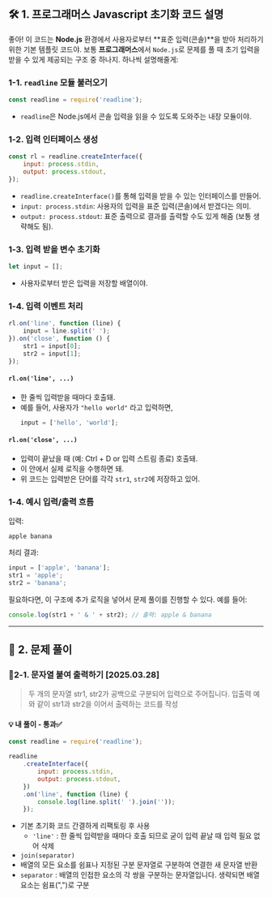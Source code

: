 ## 🛠️ 1. 프로그래머스 Javascript 초기화 코드 설명

좋아! 이 코드는 **Node.js** 환경에서 사용자로부터 **표준 입력(콘솔)**을 받아 처리하기 위한 기본 템플릿 코드야. 보통 **프로그래머스**에서 `Node.js`로 문제를 풀 때 초기 입력을 받을 수 있게 제공되는 구조 중 하나지. 하나씩 설명해줄게:

### 1-1. `readline` 모듈 불러오기

```javascript
const readline = require('readline');
```

- `readline`은 Node.js에서 콘솔 입력을 읽을 수 있도록 도와주는 내장 모듈이야.

### 1-2. 입력 인터페이스 생성

```javascript
const rl = readline.createInterface({
	input: process.stdin,
	output: process.stdout,
});
```

- `readline.createInterface()`를 통해 입력을 받을 수 있는 인터페이스를 만들어.
- `input: process.stdin`: 사용자의 입력을 표준 입력(콘솔)에서 받겠다는 의미.
- `output: process.stdout`: 표준 출력으로 결과를 출력할 수도 있게 해줌 (보통 생략해도 됨).

### 1-3. 입력 받을 변수 초기화

```javascript
let input = [];
```

- 사용자로부터 받은 입력을 저장할 배열이야.

### 1-4. 입력 이벤트 처리

```javascript
rl.on('line', function (line) {
	input = line.split(' ');
}).on('close', function () {
	str1 = input[0];
	str2 = input[1];
});
```

#### `rl.on('line', ...)`

- 한 줄씩 입력받을 때마다 호출돼.
- 예를 들어, 사용자가 `"hello world"` 라고 입력하면,
  ```javascript
  input = ['hello', 'world'];
  ```

#### `rl.on('close', ...)`

- 입력이 끝났을 때 (예: Ctrl + D or 입력 스트림 종료) 호출돼.
- 이 안에서 실제 로직을 수행하면 돼.
- 위 코드는 입력받은 단어를 각각 `str1`, `str2`에 저장하고 있어.

### 1-4. 예시 입력/출력 흐름

입력:

```
apple banana
```

처리 결과:

```javascript
input = ['apple', 'banana'];
str1 = 'apple';
str2 = 'banana';
```

필요하다면, 이 구조에 추가 로직을 넣어서 문제 풀이를 진행할 수 있다. 예를 들어:

```javascript
console.log(str1 + ' & ' + str2); // 출력: apple & banana
```

---

## 🤔 2. 문제 풀이

### 💬2-1. 문자열 붙여 출력하기 [2025.03.28]

> 두 개의 문자열 str1, str2가 공백으로 구분되어 입력으로 주어집니다.
> 입출력 예와 같이 str1과 str2을 이어서 출력하는 코드를 작성

#### 💡 내 풀이 - 통과✅

```javascript
const readline = require('readline');

readline
	.createInterface({
		input: process.stdin,
		output: process.stdout,
	})
	.on('line', function (line) {
		console.log(line.split(' ').join(''));
	});
```

- 기본 초기화 코드 간결하게 리팩토링 후 사용
  - `'line'` : 한 줄씩 입력받을 때마다 호출 되므로 굳이 입력 끝날 때 입력 필요 없어 삭제
- `join(separator)`
- 배열의 모든 요소를 쉼표나 지정된 구분 문자열로 구분하여 연결한 새 문자열 반환
- `separator` : 배열의 인접한 요소의 각 쌍을 구분하는 문자열입니다. 생략되면 배열 요소는 쉼표(",")로 구분
